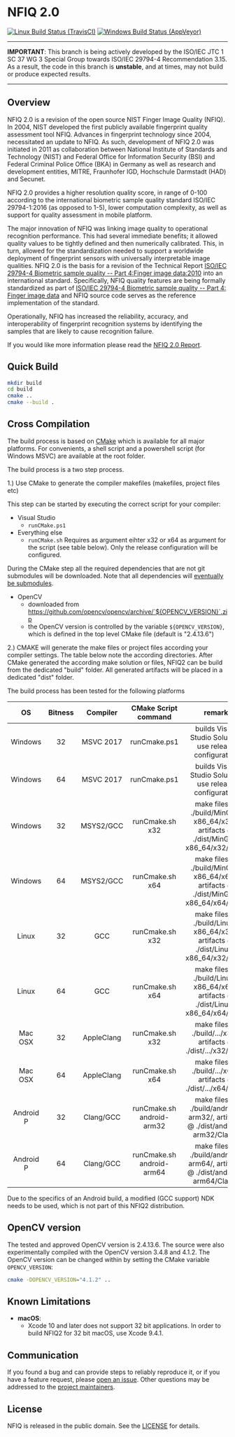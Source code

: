 NFIQ 2.0
========

[![Linux Build Status (TravisCI)](https://travis-ci.org/usnistgov/NFIQ2.svg?branch=iso_wg3)](https://travis-ci.org/usnistgov/NFIQ2)
[![Windows Build Status (AppVeyor)](https://ci.appveyor.com/api/projects/status/hb1kwdohdekvv8kf/branch/iso_wg3?svg=true)](https://ci.appveyor.com/project/gfiumara/nfiq2/branch/iso_wg3)


--------------------------------------------------------------------------------

 **IMPORTANT**: This branch is being actively developed by the ISO/IEC JTC 1 
SC 37 WG 3 Special Group towards ISO/IEC 29794-4 Recommendation 3.15. As a 
result, the code in this branch is **unstable**, and at times, may not build or 
produce expected results.

--------------------------------------------------------------------------------	

Overview
--------
NFIQ 2.0 is a revision of the open source NIST Finger Image Quality (NFIQ).
In 2004, NIST developed the first publicly available fingerprint quality assessment tool NFIQ.
Advances in fingerprint technology since 2004, necessitated an update to NFIQ. 
As such, development of NFIQ 2.0 was initiated in 2011 as collaboration between 
National Institute  of Standards and Technology (NIST) and  Federal Office for Information Security (BSI) 
and Federal Criminal Police Office (BKA) in Germany as well as research and development entities, MITRE, 
Fraunhofer IGD,  Hochschule Darmstadt (HAD)  and Secunet.  

NFIQ 2.0 provides a higher resolution quality score, in range of 0-100 according 
to the international biometric sample quality standard ISO/IEC 29794-1:2016 (as opposed to 1-5), 
lower computation complexity, as well as support for quality assessment in mobile platform.

The major innovation of NFIQ was linking image quality to operational recognition performance. 
This had several immediate benefits; it allowed quality values to be tightly defined and then numerically calibrated.
This, in turn, allowed for the standardization needed to support a worldwide deployment of fingerprint sensors with
universally interpretable image qualities. NFIQ 2.0 is the basis for a revision of the 
Technical Report [ISO/IEC 29794-4 Biometric sample quality -- Part 4:Finger image data:2010](http://www.iso.org/iso/catalogue_detail.htm?csnumber=50911) 
into an international standard.  Specifically, NFIQ quality features are being formally standardized as part of 
[ISO/IEC 29794-4 Biometric sample quality -- Part 4: Finger image data](http://www.iso.org/iso/catalogue_detail.htm?csnumber=62791) and 
NFIQ source code serves as the reference implementation of the standard.

Operationally, NFIQ has increased the reliability, accuracy, and interoperability  of fingerprint recognition 
systems by identifying the samples that are likely to cause recognition failure.

If you would like more information please read the [NFIQ 2.0 Report](https://www.nist.gov/sites/default/files/documents/2016/12/07/nfiq2_report.pdf).

Quick Build
-----------
```bash
mkdir build
cd build
cmake ..
cmake --build .
```

Cross Compilation
-----------------
The build process is based on [CMake](https://cmake.org/) which is available for all major platforms. For convenients, a shell script and a powershell 
script (for Windows MSVC) are available at the root folder.

The build process is a two step process.

1.) Use CMake to generate the compiler makefiles (makefiles, project files etc)

This step can be started by executing the correct script for your compiler:

 * Visual Studio
   * `runCMake.ps1`
 * Everything else
   * `runCMake.sh`
Requires as argument eihter x32 or x64 as argument for the script (see table below). Only the release configuration will be configured.

During the CMake step all the required dependencies that are not git submodules 
will be downloaded. Note that all dependencies will 
[eventually be submodules](https://github.com/usnistgov/NFIQ2/issues/32).

- OpenCV
    * downloaded from https://github.com/opencv/opencv/archive/`${OPENCV_VERSION}`.zip
    * the OpenCV version is controlled by the variable `${OPENCV_VERSION}`,
      which is defined in the top level CMake file (default is "2.4.13.6")
      

2.) CMAKE will generate the make files or project files according your compiler settings. The table below note the according directories.
    After CMake generated the according make solution or files, NFIQ2 can be build from the dedicated "build" folder. All generated artifacts will be 
    placed in a dedicated "dist" folder.

The build process has been tested for the following platforms

| OS        | Bitness  | Compiler   | CMake Script command                    | remark                                                                            |
|:---------:|:--------:|:----------:|:---------------------------------------:|:---------------------------------------------------------------------------------:|
| Windows   | 32       | MSVC 2017  | runCmake.ps1                            | builds Visual Studio Solution, use release configuration                          |
| Windows   | 64       | MSVC 2017  | runCmake.ps1                            | builds Visual Studio Solution, use release configuration                          |
| Windows   | 32       | MSYS2/GCC  | runCmake.sh x32                         | make files @ ./build/MinGw-x86_64/x32/, artifacts @ ./dist/MinGw-x86_64/x32/GCC/  |
| Windows   | 64       | MSYS2/GCC  | runCmake.sh x64                         | make files @ ./build/MinGw-x86_64/x64/, artifacts @ ./dist/MinGw-x86_64/x64/GCC/  |
| Linux     | 32       | GCC        | runCmake.sh x32                         | make files @ ./build/Linux-x86_64/x32/, artifacts @ ./dist/Linux-x86_64/x32/GCC/  |
| Linux     | 64       | GCC        | runCmake.sh x64                         | make files @ ./build/Linux-x86_64/x64/, artifacts @ ./dist/Linux-x86_64/x64/GCC/  |
| Mac OSX   | 32       | AppleClang | runCmake.sh x32                         | make files @ ./build/.../x32/, artifacts @ ./dist/.../x32/GCC/  |
| Mac OSX   | 64       | AppleClang | runCmake.sh x64                         | make files @ ./build/.../x64/, artifacts @ ./dist/.../x64/GCC/  |
| Android P | 32       | Clang/GCC  | runCmake.sh android-arm32 <path to NDK> | make files @ ./build/android-arm32/, artifacts @ ./dist/android-arm32/Clang/      |
| Android P | 64       | Clang/GCC  | runCmake.sh android-arm64 <path to NDK> | make files @ ./build/android-arm64/, artifacts @ ./dist/android-arm64/Clang/      |

Due to the specifics of an Android build, a modified (GCC support) NDK needs to be used, which is not part of this NFIQ2 distribution.

OpenCV version
--------------

The tested and approved OpenCV version is 2.4.13.6. The source were also experimentally compiled with the OpenCV version 3.4.8 and 4.1.2.
The OpenCV version can be changed within by setting the CMake variable `OPENCV_VERSION`:
```bash
cmake -DOPENCV_VERSION="4.1.2" ..
```

Known Limitations
-----------------

 * **macOS**:
   * Xcode 10 and later does not support 32 bit applications. In order to build
   NFIQ2 for 32 bit macOS, use Xcode 9.4.1.

Communication
-------------
If you found a bug and can provide steps to reliably reproduce it, or if you
have a feature request, please
[open an issue](https://github.com/usnistgov/NFIQ2/issues). Other
questions may be addressed to the
[project maintainers](mailto:nfiq2.development@nist.gov).

License
-------
NFIQ is released in the public domain. See the
[LICENSE](https://github.com/usnistgov/NFIQ2/blob/master/LICENSE.md)
for details.

